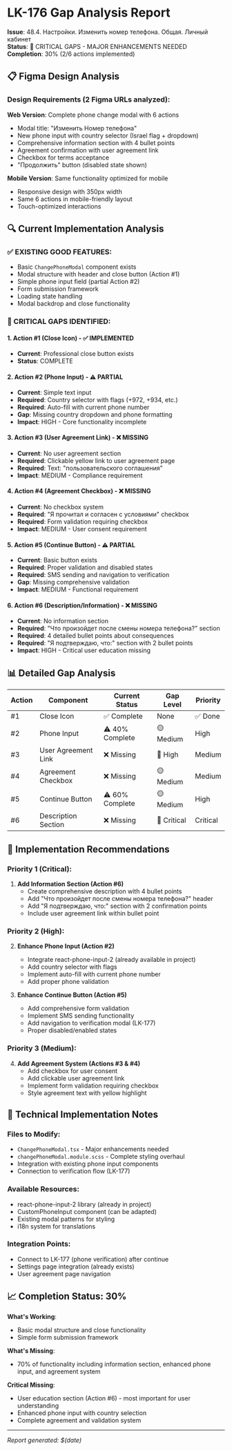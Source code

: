 # LK-176 Gap Analysis Report
**Issue**: 48.4. Настройки. Изменить номер телефона. Общая. Личный кабинет  
**Status**: 🔴 CRITICAL GAPS - MAJOR ENHANCEMENTS NEEDED  
**Completion**: 30% (2/6 actions implemented)

## 📋 Figma Design Analysis

### Design Requirements (2 Figma URLs analyzed):

**Web Version**: Complete phone change modal with 6 actions
- Modal title: "Изменить Номер телефона"
- New phone input with country selector (Israel flag + dropdown)
- Comprehensive information section with 4 bullet points
- Agreement confirmation with user agreement link
- Checkbox for terms acceptance
- "Продолжить" button (disabled state shown)

**Mobile Version**: Same functionality optimized for mobile
- Responsive design with 350px width
- Same 6 actions in mobile-friendly layout
- Touch-optimized interactions

## 🔍 Current Implementation Analysis

### ✅ EXISTING GOOD FEATURES:
- Basic `ChangePhoneModal` component exists
- Modal structure with header and close button (Action #1)
- Simple phone input field (partial Action #2)
- Form submission framework
- Loading state handling
- Modal backdrop and close functionality

### 🔴 CRITICAL GAPS IDENTIFIED:

#### 1. **Action #1 (Close Icon) - ✅ IMPLEMENTED**
- **Current**: Professional close button exists
- **Status**: COMPLETE

#### 2. **Action #2 (Phone Input) - ⚠️ PARTIAL**
- **Current**: Simple text input
- **Required**: Country selector with flags (+972, +934, etc.)
- **Required**: Auto-fill with current phone number
- **Gap**: Missing country dropdown and phone formatting
- **Impact**: HIGH - Core functionality incomplete

#### 3. **Action #3 (User Agreement Link) - ❌ MISSING**
- **Current**: No user agreement section
- **Required**: Clickable yellow link to user agreement page
- **Required**: Text: "пользовательского соглашения"
- **Impact**: MEDIUM - Compliance requirement

#### 4. **Action #4 (Agreement Checkbox) - ❌ MISSING**
- **Current**: No checkbox system
- **Required**: "Я прочитал и согласен с условиями" checkbox
- **Required**: Form validation requiring checkbox
- **Impact**: MEDIUM - User consent requirement

#### 5. **Action #5 (Continue Button) - ⚠️ PARTIAL**
- **Current**: Basic button exists
- **Required**: Proper validation and disabled states
- **Required**: SMS sending and navigation to verification
- **Gap**: Missing comprehensive validation
- **Impact**: MEDIUM - Functional requirement

#### 6. **Action #6 (Description/Information) - ❌ MISSING**
- **Current**: No information section
- **Required**: "Что произойдет после смены номера телефона?" section
- **Required**: 4 detailed bullet points about consequences
- **Required**: "Я подтверждаю, что:" section with 2 bullet points
- **Impact**: HIGH - Critical user education missing

## 📊 Detailed Gap Analysis

| Action | Component | Current Status | Gap Level | Priority |
|--------|-----------|----------------|-----------|----------|
| #1 | Close Icon | ✅ Complete | None | ✅ Done |
| #2 | Phone Input | ⚠️ 40% Complete | 🟡 Medium | High |
| #3 | User Agreement Link | ❌ Missing | 🔴 High | Medium |
| #4 | Agreement Checkbox | ❌ Missing | 🟡 Medium | Medium |
| #5 | Continue Button | ⚠️ 60% Complete | 🟡 Medium | High |
| #6 | Description Section | ❌ Missing | 🔴 Critical | Critical |

## 🚀 Implementation Recommendations

### Priority 1 (Critical):
1. **Add Information Section (Action #6)**
   - Create comprehensive description with 4 bullet points
   - Add "Что произойдет после смены номера телефона?" header
   - Add "Я подтверждаю, что:" section with 2 confirmation points
   - Include user agreement link within bullet point

### Priority 2 (High):
2. **Enhance Phone Input (Action #2)**
   - Integrate react-phone-input-2 (already available in project)
   - Add country selector with flags
   - Implement auto-fill with current phone number
   - Add proper phone validation

3. **Enhance Continue Button (Action #5)**
   - Add comprehensive form validation
   - Implement SMS sending functionality
   - Add navigation to verification modal (LK-177)
   - Proper disabled/enabled states

### Priority 3 (Medium):
4. **Add Agreement System (Actions #3 & #4)**
   - Add checkbox for user consent
   - Add clickable user agreement link
   - Implement form validation requiring checkbox
   - Style agreement text with yellow highlight

## 🔧 Technical Implementation Notes

### Files to Modify:
- `ChangePhoneModal.tsx` - Major enhancements needed
- `changePhoneModal.module.scss` - Complete styling overhaul
- Integration with existing phone input components
- Connection to verification flow (LK-177)

### Available Resources:
- react-phone-input-2 library (already in project)
- CustomPhoneInput component (can be adapted)
- Existing modal patterns for styling
- i18n system for translations

### Integration Points:
- Connect to LK-177 (phone verification) after continue
- Settings page integration (already exists)
- User agreement page navigation

## 📈 Completion Status: 30%

**What's Working**: 
- Basic modal structure and close functionality
- Simple form submission framework

**What's Missing**: 
- 70% of functionality including information section, enhanced phone input, and agreement system

**Critical Missing**: 
- User education section (Action #6) - most important for user understanding
- Enhanced phone input with country selection
- Complete agreement and validation system

---
*Report generated: $(date)* 